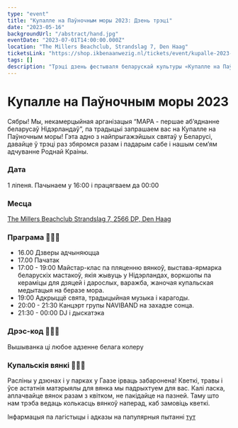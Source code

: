 ```yaml
---
type: "event"
title: "Купалле на Паўночным моры 2023: Дзень трэці"
date: "2023-05-16"
backgroundUrl: "/abstract/hand.jpg"
eventDate: "2023-07-01T14:00:00.000Z"
location: "The Millers Beachclub, Strandslag 7, Den Haag"
ticketsLink: "https://shop.ikbenaanwezig.nl/tickets/event/kupalle-2023-early-birds"
tags: []
description: "Трэці дзень фестываля беларускай культуры «Купалле на Паўночным моры 2023»"
---
```


# Купалле на Паўночным моры 2023

Сябры! Мы, некамерцыйная арганізацыя “МАРА - першае аб’яднанне беларусаў Нідэрландаў”, па традыцыі запрашаем вас на Купалле на Паўночным моры!
Гэта адно з найпрыгажэйшых святаў у Беларусі, давайце ў трэці раз збяромся разам і падарым сабе і нашым сем’ям адчуванне Роднай Краіны.

### Дата
1 ліпеня. Пачынаем у 16:00 і працягваем да 00:00

### Месца
[The Millers Beachclub
Strandslag 7, 2566 DP, Den Haag](https://maps.app.goo.gl/Dach3XgMAyCrBrMRA?g_st=ic)

### Праграма 🌿🌿🌿
- 16.00 Дзверы адчыняюцца
- 17.00 Пачатак 
- 17:00 - 19:00 Майстар-клас па пляценню вянкоў, выстава-ярмарка беларускіх мастакоў, якія жывуць у Нідэрландах, воркшопы па кераміцы для дзяцей і дарослых, варажба, жаночая купальская медытацыя на беразе мора. 
- 19:00 Адкрыццё свята, традыцыйная музыка і карагоды. 
- 20:00 - 21:30 Канцэрт групы NAVIBAND на захадзе сонца. 
- 21:30 - 00:00 DJ і дыскатэка 

### Дрэс-код 🤍🤍🤍
Вышыванка ці любое адзенне белага колеру

### Купальскія вянкі 🌾🌾🌾
Расліны у дзюнах і у парках у Гаазе ірваць забаронена! 
Кветкі, травы і ўсе астатнія матэрыялы для вянка мы падрыхтуем для вас. 
Калі ласка, аплачвайце вянок разам з квітком, не пакідайце на пазней. Таму што нам трэба ведаць колькасць вянкоў наперад, каб замовіць кветкі.

Інфармацыя па лагістыцы і адказы на папулярныя пытанні [тут](https://docs.google.com/document/d/1qZpdOsCG12mKBE47UliHDgxaCwIZpGWKZprNpkZhXLI/edit?usp=sharing)
